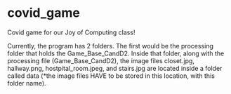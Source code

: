 # covid_game
Covid game for our Joy of Computing class!

Currently, the program has 2 folders. The first would be the processing folder that holds the Game_Base_CandD2. Inside that folder, along with the processing file (Game_Base_CandD2), the image files closet.jpg, hallway.png, hostpital_room.jpeg, and stairs.jpg are located inside a folder called data (*the image files HAVE to be stored in this location, with this folder name).
